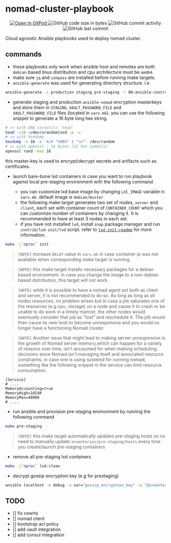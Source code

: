 # nomad-cluster-playbook

<p align="center">
  <a href="https://gitpod.io#https://github.com/da-moon/nginx-lua">
    <img src="https://img.shields.io/badge/open%20in-gitpod-blue?logo=gitpod" alt="Open In GitPod">
  </a>
  <img src="https://img.shields.io/github/languages/code-size/da-moon/nginx-lua" alt="GitHub code size in bytes">
  <img src="https://img.shields.io/github/commit-activity/w/da-moon/nginx-lua" alt="GitHub commit activity">
  <img src="https://img.shields.io/github/last-commit/da-moon/nginx-lua/master" alt="GitHub last commit">
</p>

Cloud agnostic Ansible playbooks used to deploy nomad cluster.

## commands

- these playbooks only work when ansible host and remotes are both `debian` based linux distribution and cpu architecture must be `amd64`.
- make sure `jq` and `sshpass` are installed before running make targets.
- `ansible-generate` was used for generating directory structure. i.e

```bash
ansible-generate -i production staging pre-staging -r 00-ansible-controller -p . -a
```

- generate staging and production `ansible-nomad` encryption masterkeys and store them in `STAGING_VAULT_PASSWORD_FILE` and `VAULT_PASSWORD_FILE` files (located in `vars.mk`). you can use the following snippet to generate a 16 byte long hex string.

```bash
# => with GNU coreutils 'head'
head -c16 </dev/urandom|xxd -p -u
# => with hexdump
hexdump -n 16 -e '4/4 "%08X" 1 "\n"' /dev/random
# => with openssl : 16 bytes (32 hex symbols)
openssl rand -hex 16
```

this master-key is used to encrypt/decrypt secrets and artifacts such as certificates.

- launch bare-bone lxd containers in case you want to run playbook against local pre-staging environment with the following command

  - you can customize lxd base image by changing `LXC_IMAGE` variable in `vars.mk`. default image is `debian/buster`
  - the following make target generates two set of nodes, `server` and `client`, each set with container count of `CONTAINER_COUNT` which you can customize number of containers by changing it. It is recommended to have at least 3 nodes in each set.
  - if you have not installed `lxd`, install `snap` package manager and run `contrib/lxd-init/lxd` script. refer to [`lxd-init-readme`](contrib/lxd-init/README) for more information.

```bash
make -j`nproc` init
```

> `[NOTE]` increase `DELAY` value in `vars.mk` in case container ip was not available when corresponding make target is running.

> `[NOTE]` this make target installs necessary packages for a debian based environment. in case you change the image to a non-debian based distribution, this target will not work.

> `[NOTE]` while it is possible to have a nomad agent act both as client and server, it is not recommended to do so. As long as long as all nodes resources, no problem arises but in case a job saturates one of the resources (e.g cpu, storage) on a node and cause it to crash or be unable to do work in a timely manner, the other nodes would eventually consider that job as "lost" and reschedule it. The job would then cause its new host to become unresponsive and you would no longer have a functioning Nomad cluster.

> `[NOTE]` Another issue that might lead to making server unresponsive is the growth of Nomad server memory,which can happen for a variety of reasons over time, isn't accounted for when making scheduling decisions since Nomad isn't managing itself and associated resource constraints. in case one is using systemd for running nomad, something like the following snippet in the service can limit resource consumption.

```service
[Service]
# ....
MemoryAccounting=true
MemoryHigh=1024K
MemoryMax=4096K
# ....
```

- run ansible and provision pre-staging environment by running the following command

```bash
make pre-staging
```

> `[NOTE]` this make target automatically updates pre-staging hosts so no need to manually update `inventories/pre-staging/hosts` every time you create/launch pre-staging containers
  
- remove all pre-staging lxd containers

```bash
make -j`nproc` lxd-clean
```

- decrypt gossip encryption key (e.g for prestaging)

```bash
ansible localhost -m debug -a var="gossip_encryption_key" -e "@inventories/pre-staging/group_vars/gossip_encryption_key.yml" --vault-password-file ~/.vault_pass.txt
```

## TODO

- [] fix cewrts
- [] nomad client
- [] bootstrap acl policy
- [] add vault integration
- [] add consul integration
